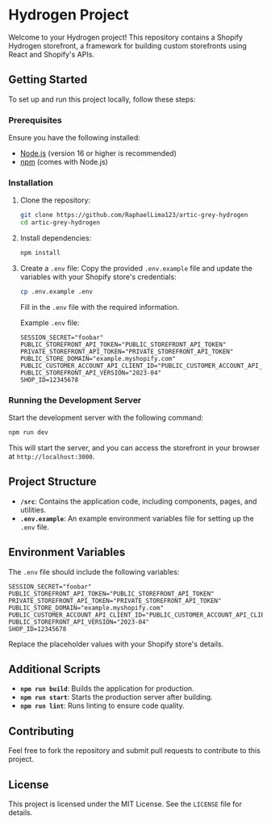 # Hydrogen Project

Welcome to your Hydrogen project! This repository contains a Shopify Hydrogen storefront, a framework for building custom storefronts using React and Shopify's APIs.

## Getting Started

To set up and run this project locally, follow these steps:

### Prerequisites

Ensure you have the following installed:

- [Node.js](https://nodejs.org/) (version 16 or higher is recommended)
- [npm](https://www.npmjs.com/) (comes with Node.js)

### Installation

1. Clone the repository:
   ```bash
   git clone https://github.com/RaphaelLima123/artic-grey-hydrogen
   cd artic-grey-hydrogen
   ```

2. Install dependencies:
   ```bash
   npm install
   ```

3. Create a `.env` file:
   Copy the provided `.env.example` file and update the variables with your Shopify store's credentials:
   ```bash
   cp .env.example .env
   ```
   Fill in the `.env` file with the required information.

   Example `.env` file:
   ```env
   SESSION_SECRET="foobar"
   PUBLIC_STOREFRONT_API_TOKEN="PUBLIC_STOREFRONT_API_TOKEN"
   PRIVATE_STOREFRONT_API_TOKEN="PRIVATE_STOREFRONT_API_TOKEN"
   PUBLIC_STORE_DOMAIN="example.myshopify.com"
   PUBLIC_CUSTOMER_ACCOUNT_API_CLIENT_ID="PUBLIC_CUSTOMER_ACCOUNT_API_CLIENT_ID"
   PUBLIC_STOREFRONT_API_VERSION="2023-04"
   SHOP_ID=12345678
   ```

### Running the Development Server

Start the development server with the following command:
```bash
npm run dev
```

This will start the server, and you can access the storefront in your browser at `http://localhost:3000`.

## Project Structure

- **`/src`**: Contains the application code, including components, pages, and utilities.
- **`.env.example`**: An example environment variables file for setting up the `.env` file.

## Environment Variables

The `.env` file should include the following variables:

```env
SESSION_SECRET="foobar"
PUBLIC_STOREFRONT_API_TOKEN="PUBLIC_STOREFRONT_API_TOKEN"
PRIVATE_STOREFRONT_API_TOKEN="PRIVATE_STOREFRONT_API_TOKEN"
PUBLIC_STORE_DOMAIN="example.myshopify.com"
PUBLIC_CUSTOMER_ACCOUNT_API_CLIENT_ID="PUBLIC_CUSTOMER_ACCOUNT_API_CLIENT_ID"
PUBLIC_STOREFRONT_API_VERSION="2023-04"
SHOP_ID=12345678
```

Replace the placeholder values with your Shopify store's details.

## Additional Scripts

- **`npm run build`**: Builds the application for production.
- **`npm run start`**: Starts the production server after building.
- **`npm run lint`**: Runs linting to ensure code quality.

## Contributing

Feel free to fork the repository and submit pull requests to contribute to this project.

## License

This project is licensed under the MIT License. See the `LICENSE` file for details.
